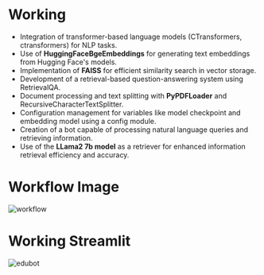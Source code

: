 # Working
* Integration of transformer-based language models (CTransformers, ctransformers) for NLP tasks.
* Use of **HuggingFaceBgeEmbeddings** for generating text embeddings from Hugging Face's models.
* Implementation of **FAISS** for efficient similarity search in vector storage.
* Development of a retrieval-based question-answering system using RetrievalQA.
* Document processing and text splitting with **PyPDFLoader** and RecursiveCharacterTextSplitter.
* Configuration management for variables like model checkpoint and embedding model using a config module.
* Creation of a bot capable of processing natural language queries and retrieving information.
* Use of the **LLama2 7b model** as a retriever for enhanced information retrieval efficiency and accuracy.




# Workflow Image

![workflow](https://github.com/chinmay002/LLM_Projects/assets/60249099/62296cad-ef02-4c47-a52a-84da64b10a53)


# Working Streamlit
![edubot](https://github.com/chinmay002/LLM_Projects/assets/60249099/847e9954-7650-4292-a455-55108d870a68)
